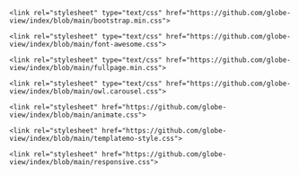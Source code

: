  <!-- Additional CSS Files -->
    <link rel="stylesheet" type="text/css" href="https://github.com/globe-view/index/blob/main/bootstrap.min.css">

    <link rel="stylesheet" type="text/css" href="https://github.com/globe-view/index/blob/main/font-awesome.css">

    <link rel="stylesheet" type="text/css" href="https://github.com/globe-view/index/blob/main/fullpage.min.css">

    <link rel="stylesheet" type="text/css" href="https://github.com/globe-view/index/blob/main/owl.carousel.css">

    <link rel="stylesheet" href="https://github.com/globe-view/index/blob/main/animate.css">

    <link rel="stylesheet" href="https://github.com/globe-view/index/blob/main/templatemo-style.css">

    <link rel="stylesheet" href="https://github.com/globe-view/index/blob/main/responsive.css">
